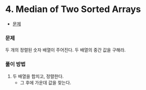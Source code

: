 # 4. Median of Two Sorted Arrays

- [문제](https://leetcode.com/problems/median-of-two-sorted-arrays/)



### 문제

두 개의 정렬된 숫자 배열이 주어진다. 두 배열의 중간 값을 구해라.


### 풀이 방법

1. 두 배열을 합치고, 정렬한다.
    - 그 후에 가운데 값을 찾는다.
